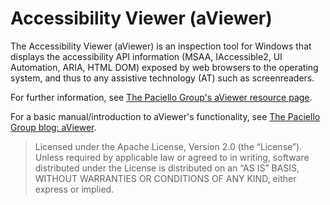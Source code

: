 # Accessibility Viewer (aViewer)

The Accessibility Viewer (aViewer) is an inspection tool for Windows that displays the accessibility API information (MSAA, IAccessible2, UI Automation, ARIA, HTML DOM) exposed by web browsers to the operating system, and thus to any assistive technology (AT) such as screenreaders.

For further information, see [The Paciello Group's aViewer resource page](http://www.paciellogroup.com/resources/aviewer/).

For a basic manual/introduction to aViewer's functionality, see [The Paciello Group blog: aViewer](http://www.paciellogroup.com/blog/2013/03/aviewer-2013/).

> Licensed under the Apache License, Version 2.0 (the “License”). Unless required by applicable law or agreed to in writing, software distributed under the License is distributed on an “AS IS” BASIS, WITHOUT WARRANTIES OR CONDITIONS OF ANY KIND, either express or implied.
